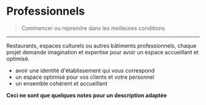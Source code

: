 # Professionnels

> Commencer ou reprendre dans les meilleures conditions

---

Restaurants, espaces culturels ou autres bâtiments professionnels, chaque projet demande imagination et expertise pour avoir un espace accueillant et optimisé. 

- avoir une identité d'établissement qui vous correspond
- un espace optimisé pour vos clients et votre personnel
- un ensemble cohérent et accueillant

__Ceci ne sont que quelques notes pour un description adaptée__